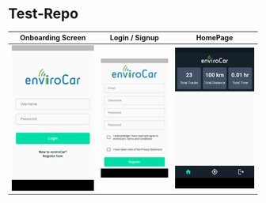 # Test-Repo


|                 Onboarding Screen               |                 Login / Signup                |                    HomePage                    |
|:-------------------------------------------------:|:-------------------------------------------------:|:-------------------------------------------------:|
| <img width="1604" src="./Screenshots/login_screen.jpeg"> | <img width="1604" src="./Screenshots/register_screen.jpeg"> | <img width="1604" src="./Screenshots/home_screen.jpeg"> |
